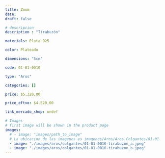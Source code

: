 ```yaml
---
title: Zoom
date: 
draft: false

# descripcion
description : "Tirabuzón"

materials: Plata 925

color: Plateado

dimensions: "5cm"

code: 01-01-0010

type: "Aros"

categories: []

price: $5.320,00

price_eftvo: $4.520,00

link_mercado_shop: undef

# Images
# first image will be shown in the product page
images:
  # - image: "images/path_to_image"
  # La ubicacion de las imagenes es imagenes/Aros/Aros.Colgantes/01-01-0010-zoom
  - image: "./images/aros/colgantes/01-01-0010-tirabuzon_a.jpeg"
  - image: "./images/aros/colgantes/01-01-0010-tirabuzon_b.jpeg"
---
```

